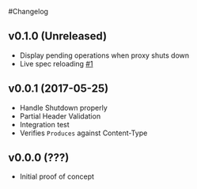 #Changelog

## v0.1.0 (Unreleased)

* Display pending operations when proxy shuts down
* Live spec reloading [\#1](https://github.com/gchaincl/swagger-proxy/issues/1)

## v0.0.1 (2017-05-25)

* Handle Shutdown properly
* Partial Header Validation
* Integration test
* Verifies `Produces` against Content-Type

## v0.0.0 (???)
* Initial proof of concept